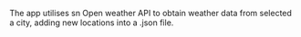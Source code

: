 The app utilises sn Open weather API to obtain weather data from selected a city, adding new locations into a .json file. 
